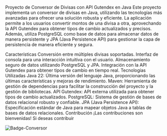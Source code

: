 Proyecto de Conversor de Divisas con API Gutendex en Java
Este proyecto implementa un conversor de divisas en Java, utilizando las tecnologías más avanzadas para ofrecer una solución robusta y eficiente. La aplicación permite a los usuarios convertir montos de una divisa a otra, aprovechando la API Gutendex para obtener tipos de cambio actualizados y precisos. Además, utiliza PostgreSQL como base de datos para almacenar datos de manera persistente y JPA (Java Persistence API) para gestionar la capa de persistencia de manera eficiente y segura.

Características
Conversión entre múltiples divisas soportadas.
Interfaz de consola para una interacción intuitiva con el usuario.
Almacenamiento seguro de datos utilizando PostgreSQL y JPA.
Integración con la API Gutendex para obtener tipos de cambio en tiempo real.
Tecnologías Utilizadas
Java 22: Última versión del lenguaje Java, proporcionando las últimas características y mejoras de rendimiento.
Maven: Herramienta de gestión de dependencias para facilitar la construcción del proyecto y la gestión de bibliotecas.
API Gutendex: API externa utilizada para obtener tipos de cambio actualizados.
PostgreSQL: Sistema de gestión de bases de datos relacional robusto y confiable.
JPA (Java Persistence API): Especificación estándar de Java para mapear objetos Java a tablas de bases de datos relacionales.
Contribución
¡Las contribuciones son bienvenidas! Si deseas contribuir

![Badge-Conversor](https://github.com/bchavajay/CONVERSOR-MONEDAS-ALURA/assets/29126881/52cb25c1-fa13-42f8-bb3d-e763ae14de66)
